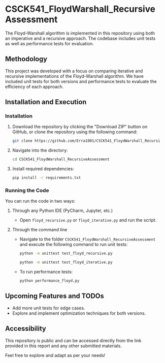 # CSCK541_FloydWarshall_RecursiveAssessment

The Floyd-Warshall algorithm is implemented in this repository using both an imperative and a recursive approach. The codebase includes unit tests as well as performance tests for evaluation.

## Methodology

This project was developed with a focus on comparing iterative and recursive implementations of the Floyd-Warshall algorithm. We have included unit tests for both versions and performance tests to evaluate the efficiency of each approach.

## Installation and Execution

### Installation

1. Download the repository by clicking the "Download ZIP" button on GitHub, or clone the repository using the following command:

    ```bash
    git clone https://github.com/Erra1001/CSCK541_FloydWarshall_RecursiveAssessment.git
    ```

2. Navigate into the directory:

    ```bash
    cd CSCK541_FloydWarshall_RecursiveAssessment
    ```

3. Install required dependencies:

    ```bash
    pip install -r requirements.txt
    ```

### Running the Code

You can run the code in two ways:

1. Through any Python IDE (PyCharm, Jupyter, etc.)
    - Open `floyd_recursive.py` or `floyd_iterative.py` and run the script.

2. Through the command line
    - Navigate to the folder `CSCK541_FloydWarshall_RecursiveAssessment` and execute the following command to run unit tests:

        ```bash
        python -m unittest test_floyd_recursive.py
        ```
        
        ```bash
        python -m unittest test_floyd_iterative.py
        ```

    - To run performance tests:

        ```bash
        python performance_floyd.py
        ```

## Upcoming Features and TODOs
- Add more unit tests for edge cases.
- Explore and implement optimization techniques for both versions.

## Accessibility

This repository is public and can be accessed directly from the link provided in this report and any other submitted materials.

Feel free to explore and adapt as per your needs!
